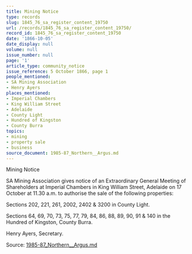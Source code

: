 ```yaml
---
title: Mining Notice
type: records
slug: 1845_76_sa_register_content_19750
url: /records/1845_76_sa_register_content_19750/
record_id: 1845_76_sa_register_content_19750
date: '1866-10-05'
date_display: null
volume: null
issue_number: null
page: '1'
article_type: community_notice
issue_reference: 5 October 1866, page 1
people_mentioned:
- SA Mining Association
- Henry Ayers
places_mentioned:
- Imperial Chambers
- King William Street
- Adelaide
- County Light
- Hundred of Kingston
- County Burra
topics:
- mining
- property sale
- business
source_document: 1985-87_Northern__Argus.md
---
```


Mining Notice

SA Mining Association gives notice of an Extraordinary General Meeting of Shareholders at Imperial Chambers in King William Street, Adelaide on 17 October at 11.30 a.m. to authorise the sale of the following properties:

Sections 202, 221, 261, 2002, 2402 & 3200 in County Light.

Sections 64, 69, 70, 73, 75, 77, 79, 84, 86, 88, 89, 90, 91 & 140 in the Hundred of Kingston, County Burra.

Henry Ayers, Secretary.

Source: [1985-87_Northern__Argus.md](/downloads/markdown/1985-87_Northern__Argus.md)
